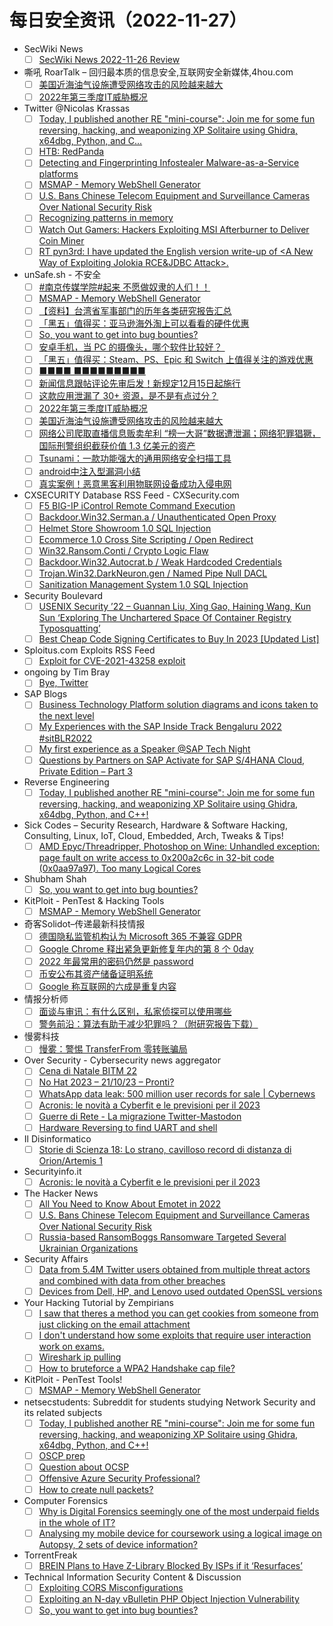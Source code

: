 # 每日安全资讯（2022-11-27）

- SecWiki News
  - [ ] [SecWiki News 2022-11-26 Review](http://www.sec-wiki.com/?2022-11-26)
- 嘶吼 RoarTalk – 回归最本质的信息安全,互联网安全新媒体,4hou.com
  - [ ] [美国近海油气设施遭受网络攻击的风险越来越大](https://www.4hou.com/posts/ykGR)
  - [ ] [2022年第三季度IT威胁概况](https://www.4hou.com/posts/nJqp)
- Twitter @Nicolas Krassas
  - [ ] [Today, I published another RE "mini-course": Join me for some fun reversing, hacking, and weaponizing XP Solitaire using Ghidra, x64dbg, Python, and C...](https://twitter.com/Dinosn/status/1596565617586290688)
  - [ ] [HTB: RedPanda](https://twitter.com/Dinosn/status/1596555076688285697)
  - [ ] [Detecting and Fingerprinting Infostealer Malware-as-a-Service platforms](https://twitter.com/Dinosn/status/1596516128129536004)
  - [ ] [MSMAP - Memory WebShell Generator](https://twitter.com/Dinosn/status/1596513144494751746)
  - [ ] [U.S. Bans Chinese Telecom Equipment and Surveillance Cameras Over National Security Risk](https://twitter.com/Dinosn/status/1596427985216741376)
  - [ ] [Recognizing patterns in memory](https://twitter.com/Dinosn/status/1596374919088332800)
  - [ ] [Watch Out Gamers: Hackers Exploiting MSI Afterburner to Deliver Coin Miner](https://twitter.com/Dinosn/status/1596374841417949185)
  - [ ] [RT pyn3rd: I have updated the English version write-up of <A New Way of Exploiting Jolokia RCE&JDBC Attack>.](https://twitter.com/pyn3rd/status/1596355296330334208)
- unSafe.sh - 不安全
  - [ ] [#南京传媒学院#起来 不愿做奴隶的人们！！](https://buaq.net/go-137376.html)
  - [ ] [MSMAP  - Memory WebShell Generator](https://buaq.net/go-137372.html)
  - [ ] [【资料】台湾省军事部门的历年各类研究报告汇总](https://buaq.net/go-137371.html)
  - [ ] [「黑五」值得买：亚马逊海外淘上可以看看的硬件优惠](https://buaq.net/go-137362.html)
  - [ ] [So, you want to get into bug bounties?](https://buaq.net/go-137364.html)
  - [ ] [安卓手机，当 PC 的摄像头，哪个软件比较好？ ​​​​](https://buaq.net/go-137353.html)
  - [ ] [「黑五」值得买：Steam、PS、Epic 和 Switch 上值得关注的游戏优惠](https://buaq.net/go-137363.html)
  - [ ] [■■■■ ■■■■■■■■■](https://buaq.net/go-137342.html)
  - [ ] [新闻信息跟帖评论先审后发！新规定12月15日起施行](https://buaq.net/go-137341.html)
  - [ ] [这款应用泄漏了 30+ 资源，是不是有点过分？](https://buaq.net/go-137383.html)
  - [ ] [2022年第三季度IT威胁概况](https://buaq.net/go-137340.html)
  - [ ] [美国近海油气设施遭受网络攻击的风险越来越大](https://buaq.net/go-137339.html)
  - [ ] [网络公司爬取直播信息贩卖牟利 “榜一大哥”数据遭泄漏；网络犯罪猖獗，国际刑警组织截获价值 1.3 亿美元的资产](https://buaq.net/go-137338.html)
  - [ ] [Tsunami：一款功能强大的通用网络安全扫描工具](https://buaq.net/go-137335.html)
  - [ ] [android中注入型漏洞小结](https://buaq.net/go-137336.html)
  - [ ] [真实案例！恶意黑客利用物联网设备成功入侵电网](https://buaq.net/go-137337.html)
- CXSECURITY Database RSS Feed - CXSecurity.com
  - [ ] [F5 BIG-IP iControl Remote Command Execution](https://cxsecurity.com/issue/WLB-2022110048)
  - [ ] [Backdoor.Win32.Serman.a / Unauthenticated Open Proxy](https://cxsecurity.com/issue/WLB-2022110047)
  - [ ] [Helmet Store Showroom 1.0 SQL Injection](https://cxsecurity.com/issue/WLB-2022110046)
  - [ ] [Ecommerce 1.0 Cross Site Scripting / Open Redirect](https://cxsecurity.com/issue/WLB-2022110045)
  - [ ] [Win32.Ransom.Conti / Crypto Logic Flaw](https://cxsecurity.com/issue/WLB-2022110044)
  - [ ] [Backdoor.Win32.Autocrat.b / Weak Hardcoded Credentials](https://cxsecurity.com/issue/WLB-2022110043)
  - [ ] [Trojan.Win32.DarkNeuron.gen / Named Pipe Null DACL](https://cxsecurity.com/issue/WLB-2022110042)
  - [ ] [Sanitization Management System 1.0 SQL Injection](https://cxsecurity.com/issue/WLB-2022110041)
- Security Boulevard
  - [ ] [USENIX Security ’22 – Guannan Liu, Xing Gao, Haining Wang, Kun Sun ‘Exploring The Unchartered Space Of Container Registry Typosquatting’](https://securityboulevard.com/2022/11/usenix-security-22-guannan-liu-xing-gao-haining-wang-kun-sun-exploring-the-unchartered-space-of-container-registry-typosquatting/)
  - [ ] [Best Cheap Code Signing Certificates to Buy In 2023 [Updated List]](https://securityboulevard.com/2022/11/best-cheap-code-signing-certificates-to-buy-in-2023-updated-list/)
- Sploitus.com Exploits RSS Feed
  - [ ] [Exploit for CVE-2021-43258 exploit](https://sploitus.com/exploit?id=64E91FD4-4B4C-5AE8-B088-D6757E9E7FD9&utm_source=rss&utm_medium=rss)
- ongoing by Tim Bray
  - [ ] [Bye, Twitter](https://www.tbray.org/ongoing/When/202x/2022/11/26/Bye-Twitter)
- SAP Blogs
  - [ ] [Business Technology Platform solution diagrams and icons taken to the next level](https://blogs.sap.com/2022/11/26/business-technology-platform-solution-diagrams-and-icons-taken-to-the-next-level/)
  - [ ] [My Experiences with the SAP Inside Track Bengaluru 2022 #sitBLR2022](https://blogs.sap.com/2022/11/26/my-experiences-with-the-sap-inside-track-bengaluru-2022-sitblr2022/)
  - [ ] [My first experience as a Speaker @SAP Tech Night](https://blogs.sap.com/2022/11/26/my-first-experience-as-a-speaker-sap-tech-night/)
  - [ ] [Questions by Partners on SAP Activate for SAP S/4HANA Cloud, Private Edition – Part 3](https://blogs.sap.com/2022/11/26/questions-by-partners-on-sap-activate-for-sap-s-4hana-cloud-private-edition-part-3/)
- Reverse Engineering
  - [ ] [Today, I published another RE "mini-course": Join me for some fun reversing, hacking, and weaponizing XP Solitaire using Ghidra, x64dbg, Python, and C++!](https://www.reddit.com/r/ReverseEngineering/comments/z5ct34/today_i_published_another_re_minicourse_join_me/)
- Sick Codes – Security Research, Hardware & Software Hacking, Consulting, Linux, IoT, Cloud, Embedded, Arch, Tweaks & Tips!
  - [ ] [AMD Epyc/Threadripper, Photoshop on Wine: Unhandled exception: page fault on write access to 0x200a2c6c in 32-bit code (0x0aa97a97). Too many Logical Cores](https://sick.codes/amd-epyc-threadripper-photoshop-on-wine-unhandled-exception-page-fault-on-write-access-to-0x200a2c6c-in-32-bit-code-0x0aa97a97-too-many-logical-cores/)
- Shubham Shah
  - [ ] [So, you want to get into bug bounties?](http://shubs.io/so-you-want-to-get-into-bug-bounties/)
- KitPloit - PenTest & Hacking Tools
  - [ ] [MSMAP  - Memory WebShell Generator](http://www.kitploit.com/2022/11/msmap-memory-webshell-generator.html)
- 奇客Solidot–传递最新科技情报
  - [ ] [德国隐私监管机构认为 Microsoft 365 不兼容 GDPR](https://www.solidot.org/story?sid=73491)
  - [ ] [Google Chrome 释出紧急更新修复年内的第 8 个 0day](https://www.solidot.org/story?sid=73490)
  - [ ] [2022 年最常用的密码仍然是 password](https://www.solidot.org/story?sid=73489)
  - [ ] [币安公布其资产储备证明系统](https://www.solidot.org/story?sid=73488)
  - [ ] [Google 称互联网的六成是重复内容](https://www.solidot.org/story?sid=73487)
- 情报分析师
  - [ ] [面谈与审讯：有什么区别，私家侦探可以使用哪些](https://mp.weixin.qq.com/s?__biz=MzA3Mjc1MTkwOA==&mid=2650520410&idx=1&sn=5dc00b97bcbb7f8c8b9e593a46b61a54&chksm=87169511b0611c071003d255c8fd06c32b1370b7d8e48b7dd71a933a920ff50d026bf844896e&scene=58&subscene=0#rd)
  - [ ] [警务前沿：算法有助于减少犯罪吗？（附研究报告下载）](https://mp.weixin.qq.com/s?__biz=MzA3Mjc1MTkwOA==&mid=2650520410&idx=2&sn=4084cd4fcd455cd6fdbe69a74a48ea92&chksm=87169511b0611c07fa280aa38538aee35a362eb9ec7fba49e6551561c8a49ec07c4b3a7a1741&scene=58&subscene=0#rd)
- 慢雾科技
  - [ ] [慢雾：警惕 TransferFrom 零转账骗局](https://mp.weixin.qq.com/s?__biz=MzU4ODQ3NTM2OA==&mid=2247496770&idx=1&sn=f95df1020b2319e3a1c9469829686c13&chksm=fdde8ac5caa903d3f873fed02a107b0be4ba5343256d5882e4540480cbae1adeb8e6759a6f65&scene=58&subscene=0#rd)
- Over Security - Cybersecurity news aggregator
  - [ ] [Cena di Natale BITM 22](https://www.hacklabg.net/uncategorized/cena-di-natale-bitm-22/)
  - [ ] [No Hat 2023 – 21/10/23 – Pronti?](https://www.hacklabg.net/uncategorized/no-hat-2023-oct-21st-getting-ready/)
  - [ ] [WhatsApp data leak: 500 million user records for sale | Cybernews](https://cybernews.com/news/whatsapp-data-leak/)
  - [ ] [Acronis: le novità a Cyberfit e le previsioni per il 2023](https://www.securityinfo.it/2022/11/26/acronis-novita-cyberfit-previsioni/?utm_source=rss&utm_medium=rss&utm_campaign=acronis-novita-cyberfit-previsioni)
  - [ ] [Guerre di Rete - La migrazione Twitter-Mastodon](https://guerredirete.substack.com/p/guerre-di-rete-la-migrazione-twitter)
  - [ ] [Hardware Reversing to find UART and shell](http://1585security.com/Hardware-Reversing-to-find-UART-and-shell/)
- Il Disinformatico
  - [ ] [Storie di Scienza 18: Lo strano, cavilloso record di distanza di Orion/Artemis 1](http://attivissimo.blogspot.com/2022/11/lo-strano-cavilloso-record-di-distanza.html)
- Securityinfo.it
  - [ ] [Acronis: le novità a Cyberfit e le previsioni per il 2023](https://www.securityinfo.it/2022/11/26/acronis-novita-cyberfit-previsioni/?utm_source=rss&utm_medium=rss&utm_campaign=acronis-novita-cyberfit-previsioni)
- The Hacker News
  - [ ] [All You Need to Know About Emotet in 2022](https://thehackernews.com/2022/11/all-you-need-to-know-about-emotet-in.html)
  - [ ] [U.S. Bans Chinese Telecom Equipment and Surveillance Cameras Over National Security Risk](https://thehackernews.com/2022/11/us-bans-chinese-telecom-equipment-and.html)
  - [ ] [Russia-based RansomBoggs Ransomware Targeted Several Ukrainian Organizations](https://thehackernews.com/2022/11/russia-based-ransomboggs-ransomware.html)
- Security Affairs
  - [ ] [Data from 5.4M Twitter users obtained from multiple threat actors and combined with data from other breaches](https://securityaffairs.co/wordpress/139001/data-breach/twitter-massive-data-breach.html)
  - [ ] [Devices from Dell, HP, and Lenovo used outdated OpenSSL versions](https://securityaffairs.co/wordpress/138986/security/dell-hp-lenovo-openssl-outdated.html)
- Your Hacking Tutorial by Zempirians
  - [ ] [I saw that theres a method you can get cookies from someone from just clicking on the email attachment](https://www.reddit.com/r/HowToHack/comments/z5951m/i_saw_that_theres_a_method_you_can_get_cookies/)
  - [ ] [I don't understand how some exploits that require user interaction work on exams.](https://www.reddit.com/r/HowToHack/comments/z566br/i_dont_understand_how_some_exploits_that_require/)
  - [ ] [Wireshark ip pulling](https://www.reddit.com/r/HowToHack/comments/z5laf0/wireshark_ip_pulling/)
  - [ ] [How to bruteforce a WPA2 Handshake cap file?](https://www.reddit.com/r/HowToHack/comments/z59elp/how_to_bruteforce_a_wpa2_handshake_cap_file/)
- KitPloit - PenTest Tools!
  - [ ] [MSMAP  - Memory WebShell Generator](http://www.kitploit.com/2022/11/msmap-memory-webshell-generator.html)
- netsecstudents: Subreddit for students studying Network Security and its related subjects
  - [ ] [Today, I published another RE "mini-course": Join me for some fun reversing, hacking, and weaponizing XP Solitaire using Ghidra, x64dbg, Python, and C++!](https://www.reddit.com/r/netsecstudents/comments/z5cv5k/today_i_published_another_re_minicourse_join_me/)
  - [ ] [OSCP prep](https://www.reddit.com/r/netsecstudents/comments/z5i79u/oscp_prep/)
  - [ ] [Question about OCSP](https://www.reddit.com/r/netsecstudents/comments/z55wfb/question_about_ocsp/)
  - [ ] [Offensive Azure Security Professional?](https://www.reddit.com/r/netsecstudents/comments/z5dlra/offensive_azure_security_professional/)
  - [ ] [How to create null packets?](https://www.reddit.com/r/netsecstudents/comments/z5hhdl/how_to_create_null_packets/)
- Computer Forensics
  - [ ] [Why is Digital Forensics seemingly one of the most underpaid fields in the whole of IT?](https://www.reddit.com/r/computerforensics/comments/z5a8xu/why_is_digital_forensics_seemingly_one_of_the/)
  - [ ] [Analysing my mobile device for coursework using a logical image on Autopsy, 2 sets of device information?](https://www.reddit.com/r/computerforensics/comments/z5496g/analysing_my_mobile_device_for_coursework_using_a/)
- TorrentFreak
  - [ ] [BREIN Plans to Have Z-Library Blocked By ISPs if it ‘Resurfaces’](https://torrentfreak.com/brein-plans-to-have-z-library-blocked-by-isps-if-it-resurfaces-221126/)
- Technical Information Security Content & Discussion
  - [ ] [Exploiting CORS Misconfigurations](https://www.reddit.com/r/netsec/comments/z52kju/exploiting_cors_misconfigurations/)
  - [ ] [Exploiting an N-day vBulletin PHP Object Injection Vulnerability](https://www.reddit.com/r/netsec/comments/z5cql6/exploiting_an_nday_vbulletin_php_object_injection/)
  - [ ] [So, you want to get into bug bounties?](https://www.reddit.com/r/netsec/comments/z53fgb/so_you_want_to_get_into_bug_bounties/)
